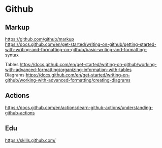 # Github

## Markup
https://github.com/github/markup  
https://docs.github.com/en/get-started/writing-on-github/getting-started-with-writing-and-formatting-on-github/basic-writing-and-formatting-syntax  

Tables https://docs.github.com/en/get-started/writing-on-github/working-with-advanced-formatting/organizing-information-with-tables  
Diagrams https://docs.github.com/en/get-started/writing-on-github/working-with-advanced-formatting/creating-diagrams  


## Actions
https://docs.github.com/en/actions/learn-github-actions/understanding-github-actions  


## Edu
https://skills.github.com/
